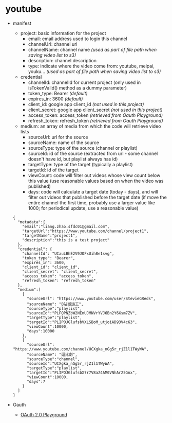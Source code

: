 # youtube

* manifest
  * project: basic information for the project
    * email: email address used to login this channel
    * channelUrl: channel url
    * channelName: channel name *(used as part of file path when saving video list to s3)*
    * description: channel description
    * type: indicate where the video come from: youtube, meipai, youku... *(used as part of file path when saving video list to s3)*
  * credential
    * channelId: channelId for current project (only used in isTokenValid() method as a dummy parameter)
    * token_type: Bearer *(default)*  
    * expires_in: 3600 *(default)*
    * client_id: google app client_id *(not used in this project)*
    * client_secret: google app client_secret *(not used in this project)*
    * access_token: access_token *(retrieved from Oauth Playground)*
    * refresh_token:  refresh_token *(retrieved from Oauth Playground)*
  * medium: an array of media from which the code will retrieve video lists
    * sourceUrl: url for the source
    * sourceName: name of the source
    * sourceType: type of the source (channel or playlist)
    * sourceId: id of the source (extracted from url - some channel doesn't have id, but playlist always has id)
    * targetType: type of the target (typically a playlist)
    * targetId: id of the target
    * viewCount: code will filter out videos whose view count below this value (use reasonable values based on when the video was published)
    * days: code will calculate a target date (today - days), and will filter out videos that published before the target date (if move the entire channel the first time, probably use a larger value like 1000; for periodical update, use a reasonable value)
  ```
  {
    "metadata":{
      "email":"liang.zhao.sfdc01@gmail.com",
      "targetUrl":"https://www.youtube.com/channel/project1",
      "targetName":"project1",
      "description":"this is a test project"
    },
    "credential": {
      "channelId": "UCauLBhE2V9JOFxUih8e1svg",
      "token_type": "Bearer",
      "expires_in": 3600,
      "client_id": "client_id",
      "client_secret": "client_secret",
      "access_token": "access_token",
      "refresh_token": "refresh_token"
    },
    "medium":[
      {
        "sourceUrl": "https://www.youtube.com/user/StevieGReds",
        "sourceName": "B站搬运工",
        "sourceType":"playlist",
        "sourceId":"PLFQPNZbW2NEnUJMNVrYVJ6Bn2Y6Xsm7ZV",
        "targetType":"playlist",
        "targetId":"PLIPOJGlufsbVXLSBoM_utjoiAD93V4c63",
        "viewCount":10000,
        "days":10000
      },
      {
        "sourceUrl": "https://www.youtube.com/channel/UCXgka_nGg5r_rjZ1l1TWyWA",
        "sourceName": "逗比劇",
        "sourceType":"channel",
        "sourceId":"UCXgka_nGg5r_rjZ1l1TWyWA",
        "targetType":"playlist",
        "targetId":"PLIPOJGlufsbX7r7V8aZ4AM0VNhAr25Gnx",
        "viewCount":10000,
        "days":7
      }
    ]
  }
  ```

* Oauth
  * [OAuth 2.0 Playground](https://developers.google.com/oauthplayground/)
